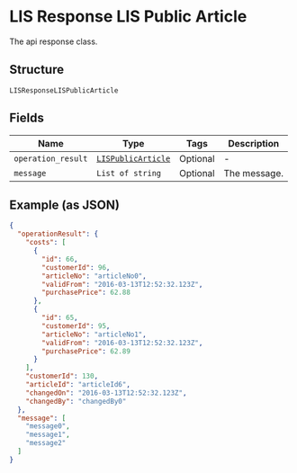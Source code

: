 
# LIS Response LIS Public Article

The api response class.

## Structure

`LISResponseLISPublicArticle`

## Fields

| Name | Type | Tags | Description |
|  --- | --- | --- | --- |
| `operation_result` | [`LISPublicArticle`](../../doc/models/lis-public-article.md) | Optional | - |
| `message` | `List of string` | Optional | The message. |

## Example (as JSON)

```json
{
  "operationResult": {
    "costs": [
      {
        "id": 66,
        "customerId": 96,
        "articleNo": "articleNo0",
        "validFrom": "2016-03-13T12:52:32.123Z",
        "purchasePrice": 62.88
      },
      {
        "id": 65,
        "customerId": 95,
        "articleNo": "articleNo1",
        "validFrom": "2016-03-13T12:52:32.123Z",
        "purchasePrice": 62.89
      }
    ],
    "customerId": 130,
    "articleId": "articleId6",
    "changedOn": "2016-03-13T12:52:32.123Z",
    "changedBy": "changedBy0"
  },
  "message": [
    "message0",
    "message1",
    "message2"
  ]
}
```

